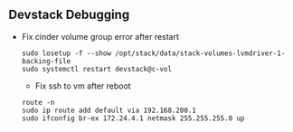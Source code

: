 ## Devstack Debugging

* Fix cinder volume group error after restart
  ```
  sudo losetup -f --show /opt/stack/data/stack-volumes-lvmdriver-1-backing-file
  sudo systemctl restart devstack@c-vol
  ````
  
  * Fix ssh to vm after reboot
  ```
  route -n
  sudo ip route add default via 192.168.200.1
  sudo ifconfig br-ex 172.24.4.1 netmask 255.255.255.0 up
  ```
